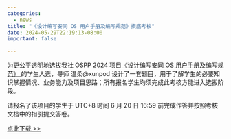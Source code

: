 ```yaml
---
categories:
  - news
title: "《设计编写安同 OS 用户手册及编写规范》摸底考核"
date: 2024-05-29T22:19:13-08:00
important: false

---
```

为更公平透明地选拔我社 OSPP 2024 项目[《设计编写安同 OS 用户手册及编写规范》 ](https://summer-ospp.ac.cn/org/prodetail/24f3e0161)的学生人选，导师 温柔@xunpod 设计了一套题目，用于了解学生的必要知识掌握情况、业务能力及项目思路；所有报名学生均须完成此考核方能进入选拔阶段。

请报名了该项目的学生于 UTC+8 时间 6 月 20 日 16:59 前完成作答并按照考核文档中的指引提交答卷。

[点此下载 >>](https://repo.aosc.io/aosc-documentation/ospp-2024/users-guide/20240530-ospp-users-guide-exam.md)
